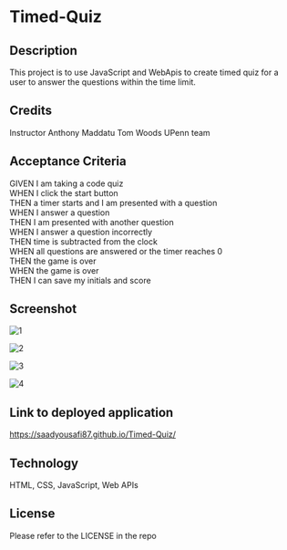 # Timed-Quiz

## Description
This project is to use JavaScript and WebApis to create timed quiz for a user to answer the questions within the time limit.

## Credits
Instructor Anthony Maddatu
Tom Woods
UPenn team

## Acceptance Criteria
GIVEN I am taking a code quiz \
WHEN I click the start button\
THEN a timer starts and I am presented with a question\
WHEN I answer a question\
THEN I am presented with another question\
WHEN I answer a question incorrectly\
THEN time is subtracted from the clock\
WHEN all questions are answered or the timer reaches 0\
THEN the game is over\
WHEN the game is over\
THEN I can save my initials and score

## Screenshot
![1](https://user-images.githubusercontent.com/32617598/194189010-c3dcb684-5d2f-46f0-acb8-97a1d79e62c8.jpg)

![2](https://user-images.githubusercontent.com/32617598/194189066-1e5070c8-6773-4bf0-8a2a-4c1487b2cb8a.jpg)

![3](https://user-images.githubusercontent.com/32617598/194189135-427d0106-1ea9-4878-bc41-c24cbc7fe8e4.jpg)

![4](https://user-images.githubusercontent.com/32617598/194189168-363da4a5-3b25-4b79-b52b-9a3469918ce7.jpg)

## Link to deployed application
https://saadyousafi87.github.io/Timed-Quiz/

## Technology
HTML, CSS, JavaScript, Web APIs

## License
Please refer to the LICENSE in the repo